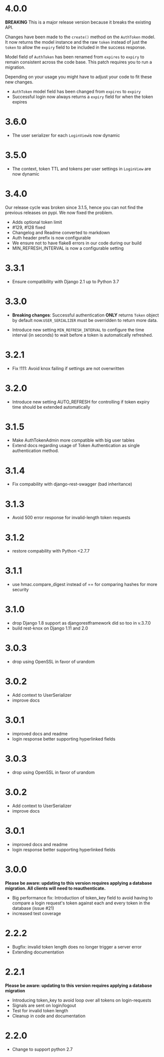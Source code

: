 4.0.0
=====

**BREAKING** This is a major release version because it
breaks the existing API.

Changes have been made to the `create()` method on the `AuthToken` model. 
It now returns the model instance and the raw `token` instead
of just the `token` to allow the `expiry` field to be included in the
success response.

Model field of `AuthToken` has been renamed from `expires` to `expiry`
to remain consistent across the code base. This patch requires you
to run a migration.

Depending on your usage you might have to adjust your code
to fit these new changes.

- `AuthToken` model field has been changed from `expires` to `expiry`
- Successful login now always returns a `expiry` field for when the token expires

3.6.0
=====

- The user serializer for each `LoginView`is now dynamic


3.5.0
=====

- The context, token TTL and tokens per user settings in `LoginView` are now dynamic


3.4.0
=====

Our release cycle was broken since 3.1.5, hence you can not find the previous releases on pypi. We now fixed the problem.

- Adds optional token limit
- #129, #128 fixed
- Changelog and Readme converted to markdown
- Auth header prefix is now configurable
- We ensure not to have flake8 errors in our code during our build
- MIN_REFRESH_INTERVAL is now a configurable setting


3.3.1
=====

-   Ensure compatibility with Django 2.1 up to Python 3.7

3.3.0
=====

-   **Breaking changes**: Successful authentication **ONLY** returns
    `Token` object by default
    now.`USER_SERIALIZER` must be overridden to return more
    data.

-   Introduce new setting `MIN_REFRESH_INTERVAL` to configure the time
    interval (in seconds) to wait before a token is automatically refreshed.

3.2.1
=====

-   Fix !111: Avoid knox failing if settings are not overwritten

3.2.0
=====

-   Introduce new setting AUTO_REFRESH for controlling if token expiry
    time should be extended automatically

3.1.5
=====

-   Make AuthTokenAdmin more compatible with big user tables
-   Extend docs regarding usage of Token Authentication as single
    authentication method.

3.1.4
=====

-   Fix compability with django-rest-swagger (bad inheritance)

3.1.3
=====

-   Avoid 500 error response for invalid-length token requests

3.1.2
=====

-   restore compability with Python <2.7.7

3.1.1
=====

-   use hmac.compare_digest instead of == for comparing hashes for more
    security

3.1.0
=====

-   drop Django 1.8 support as djangorestframework did so too in v.3.7.0
-   build rest-knox on Django 1.11 and 2.0

3.0.3
=====

-   drop using OpenSSL in favor of urandom

3.0.2
=====

-   Add context to UserSerializer
-   improve docs

3.0.1
=====

-   improved docs and readme
-   login response better supporting hyperlinked fields

3.0.3
=====

-   drop using OpenSSL in favor of urandom

3.0.2
=====

-   Add context to UserSerializer
-   improve docs

3.0.1
=====

-   improved docs and readme
-   login response better supporting hyperlinked fields

3.0.0
=====

**Please be aware: updating to this version requires applying a database
migration. All clients will need to reauthenticate.**

-   Big performance fix: Introduction of token_key field to avoid
    having to compare a login request's token against each and every
    token in the database (issue #21)
-   increased test coverage

2.2.2
=====

-   Bugfix: invalid token length does no longer trigger a server error
-   Extending documentation

2.2.1
=====

**Please be aware: updating to this version requires applying a database
migration**

-   Introducing token_key to avoid loop over all tokens on
    login-requests
-   Signals are sent on login/logout
-   Test for invalid token length
-   Cleanup in code and documentation

2.2.0
=====

-   Change to support python 2.7
